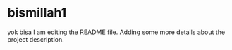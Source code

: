 # bismillah1
yok bisa
I am editing the README file. Adding some more details about the project description.
